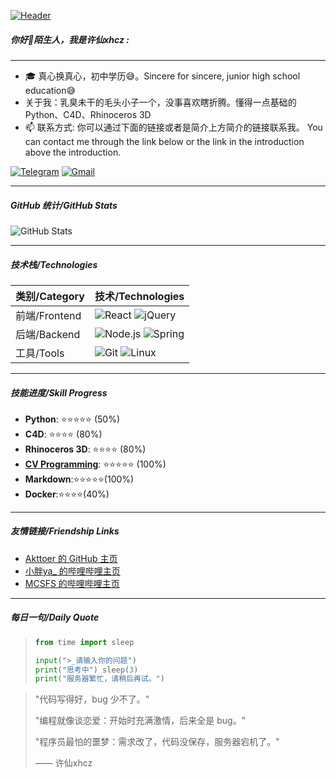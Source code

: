 [![Header](https://alist.akttoer.cn/d/xhcz763/20250214_220257.jpg?sign=B71HD0q8TzUw2pWjqwF2lXhkdXiGEjmYsQKuMhl6akg=:0)](http://www.coolapk.com/u/21190140)

##### 你好👋陌生人，我是许仙xhcz :
---

- 🎓 真心换真心，初中学历😅。Sincere for sincere, junior high school education😅
- 关于我：乳臭未干的毛头小子一个，没事喜欢瞎折腾。懂得一点基础的 Python、C4D、Rhinoceros 3D
- 📫 联系方式: 你可以通过下面的链接或者是简介上方简介的链接联系我。 You can contact me through the link below or the link in the introduction above the introduction.

[![Telegram](https://img.shields.io/badge/-TELEGRAM-2CA5E0?style=for-the-badge&logo=telegram&logoColor=white)](https://t.me/xhcz763)
[![Gmail](https://img.shields.io/badge/-GMAIL-D14836?style=for-the-badge&logo=gmail&logoColor=white)](mailto:xhcz763@mail.com)

---

##### GitHub 统计/GitHub Stats
![GitHub Stats](https://github-readme-stats.vercel.app/api?username=xhcz&show_icons=true&theme=radical)

---

##### 技术栈/Technologies
| 类别/Category | 技术/Technologies |
| ------------- | ----------------- |
| 前端/Frontend | ![React](https://img.shields.io/badge/-React-61DAFB?style=flat-square&logo=react&logoColor=white) ![jQuery](https://img.shields.io/badge/-jQuery-0769AD?style=flat-square&logo=jquery&logoColor=white) |
| 后端/Backend  | ![Node.js](https://img.shields.io/badge/-Node.js-339933?style=flat-square&logo=node.js&logoColor=white) ![Spring](https://img.shields.io/badge/-Spring-6DB33F?style=flat-square&logo=spring&logoColor=white) |
| 工具/Tools    | ![Git](https://img.shields.io/badge/-Git-F05032?style=flat-square&logo=git&logoColor=white) ![Linux](https://img.shields.io/badge/-Linux-FCC624?style=flat-square&logo=linux&logoColor=black) |

---

##### 技能进度/Skill Progress
- **Python**: ⭐⭐⭐⭐⭐ (50%)
- **C4D**: ⭐⭐⭐⭐ (80%)
- **Rhinoceros 3D**: ⭐⭐⭐⭐ (80%)
- **[CV Programming](# "面向 Ctrl-C Ctrl-V 编程")**: ⭐⭐⭐⭐⭐ (100%)
- **Markdown**:⭐⭐⭐⭐⭐(100%)
- **Docker**:⭐⭐⭐⭐(40%)

---

##### 友情链接/Friendship Links
- [Akttoer 的 GitHub 主页](https://github.com/Akttoer)
- [小胖ya_ 的哔哩哔哩主页](https://b23.tv/G5BNqdT)
- [MCSFS 的哔哩哔哩主页](https://b23.tv/ZesgtTm)

---

##### 每日一句/Daily Quote
> ```python 
> from time import sleep
>
> input(">_请输入你的问题") 
> print("思考中") sleep(3)
> print("服务器繁忙，请稍后再试。")
> ```

> "代码写得好，bug 少不了。"
> 
> "编程就像谈恋爱：开始时充满激情，后来全是 bug。"
> 
> "程序员最怕的噩梦：需求改了，代码没保存，服务器宕机了。"
> 
> —— 许仙xhcz

